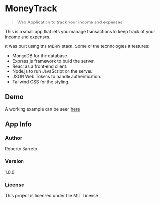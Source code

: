 # MoneyTrack

> Web Application to track your income and expenses

This is a small app that lets you manage transactions to keep track of your income and expenses.

It was built using the MERN stack. Some of the technologies it features:

- MongoDB for the database.
- Express.js framework to build the server.
- React as a front-end client.
- Node.js to run JavaScript on the server.
- JSON Web Tokens to handle authentication.
- Tailwind CSS for the styling.

## Demo

A working example can be seen [here](https://moneytrack-rb.herokuapp.com)

## App Info

### Author

Roberto Barreto

### Version

1.0.0

### License

This project is licensed under the MIT License
